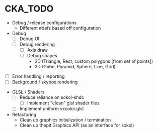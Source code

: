 # CKA_TODO

- Debug / release configurations
    - Different #defs based off configuration
- Debug
    - [ ] Debug UI
    - [ ] Debug rendering
        - [ ] Axis draw
        - [ ] Debug shapes
            - 2D (Triangle, Rect, custom polygons [from set of points])
            - 3D (~~Cube~~, Pyramid, Sphere, Line, Grid)
- [ ] Error handling / reporting
- [ ] Background / skybox rendering 
- GLSL / Shaders
    - [ ] Reduce reliance on sokol-shdc
        - [ ] Implement "clean" glsl shader files
    - [ ] Implement uniform vxcolor.glsl
- Refactoring
    - Clean up graphics initialization / termination
    - Clean up thepit Graphics API (as an interface for sokol)
